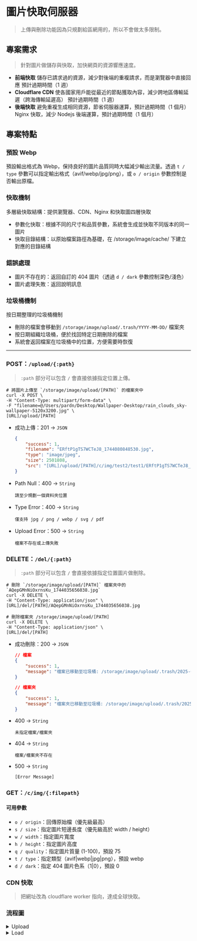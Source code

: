 # 圖片快取伺服器

> 上傳與刪除功能因為只規劃給區網用的，所以不會做太多限制。

## 專案需求

> 針對圖片做儲存與快取，加快網頁的資源響應速度。

- **前端快取**
    儲存已請求過的資源，減少對後端的重複請求，而是瀏覽器中直接回應
    預計過期時間（1 週）
- **Cloudflare CDN**
    使各國家用戶能從最近的節點獲取內容，減少跨地區傳輸延遲（跨海傳輸延遲高）
    預計過期時間（1 週）
- **後端快取**
    避免重複生成相同資源，節省伺服器運算，預計過期時間（1 個月）
    Nginx 快取，減少 Nodejs 後端運算，預計過期時間（1 個月）

## 專案特點

### 預設 Webp

預設輸出格式為 Webp，保持良好的圖片品質同時大幅減少輸出流量。透過 `t / type` 參數可以指定輸出格式（avif/webp/jpg/png），或 `o / origin` 參數控制是否輸出原檔。

### 快取機制

多層級快取結構：提供瀏覽器、CDN、Nginx 和快取圖四層快取
- 參數化快取：根據不同的尺寸和品質參數，系統會生成並快取不同版本的同一圖片
- 快取目錄結構：以原始檔案路徑為基礎，在 /storage/image/cache/ 下建立對應的目錄結構

### 錯誤處理

- 圖片不存在的：返回自訂的 404 圖片（透過 `d / dark` 參數控制深色/淺色）
- 圖片處理失敗：返回說明訊息

### 垃圾桶機制

按日期整理的垃圾桶機制

- 刪除的檔案會移動到 `/storage/image/upload/.trash/YYYY-MM-DD/` 檔案夾
- 按日期組織垃圾桶，便於找回特定日期刪除的檔案
- 系統會返回檔案在垃圾桶中的位置，方便需要時恢復

***

### POST：`/upload/{:path}` 

> `:path` 部分可以包含 `/` 會直接依據指定位置上傳。

```Shell
# 將圖片上傳至 `/storage/image/upload/[PATH]` 的檔案夾中
curl -X POST \
-H "Content-Type: multipart/form-data" \
-F "filename=@/Users/pardn/Desktop/Wallpaper-Desktop/rain_clouds_sky-wallpaper-5120x3200.jpg" \
[URL]/upload/[PATH]
```
- 成功上傳：201 -> `JSON`
    ```Json
    {
        "success": 1,
        "filename": "ERftP1gTS7WCTeJ8_1744080848530.jpg",
        "type": "image/jpeg",
        "size": 2501808,
        "src": "[URL]/upload/[PATH]/c/img/test2/test1/ERftP1gTS7WCTeJ8_1744080848530.jpg"
    }
    ```
- Path Null：400 -> `String`
    ```
    請至少規劃一個資料夾位置
    ```
- Type Error：400 -> `String`
    ```
    僅支持 jpg / png / webp / svg / pdf
    ```
- Upload Error：500 -> `String`
    ```
    檔案不存在或上傳失敗
    ```

### DELETE：`/del/{:path}` 

> `:path` 部分可以包含 `/` 會直接依據指定位置圖片做刪除。

```Shell
# 刪除 `/storage/image/upload/[PATH]` 檔案夾中的 `AQepGMnNiOxrnsKu_1744035656038.jpg`
curl -X DELETE \
-H "Content-Type: application/json" \
[URL]/del/[PATH]/AQepGMnNiOxrnsKu_1744035656038.jpg

# 刪除檔案夾 /storage/image/upload/[PATH]
curl -X DELETE \
-H "Content-Type: application/json" \
[URL]/del/[PATH]
```
- 成功刪除：200 -> `JSON`
    ```Json
    // 檔案
    {
        "success": 1,
        "message": "檔案已移動至垃圾桶: /storage/image/upload/.trash/2025-04-08/[PATH]/AQepGMnNiOxrnsKu_1744035656038.jpg"
    }

    // 檔案夾
    {
        "success": 1,
        "message": "檔案夾已移動至垃圾桶: /storage/image/upload/.trash/2025-04-08/[PATH]"
    }
    ```
- 400 -> `String`
    ```
    未指定檔案/檔案夾
    ```
- 404 -> `String`
    ```
    檔案/檔案夾不存在
    ```
- 500 -> `String`
    ```
    [Error Message]
    ```

### GET：`/c/img/{:filepath}`

#### 可用參數
- `o / origin`：回傳原始檔（優先級最高）
- `s / size`：指定圖片短邊長度（優先級高於 width / height）
- `w / width`：指定圖片寬度
- `h / height`：指定圖片高度
- `q / quality`：指定圖片質量 (1-100)，預設 75
- `t / type`：指定類型（avif|webp|jpg|png），預設 webp
- `d / dark`：指定 404 圖片色系（1|0），預設 0

### CDN 快取

> 把網址改為 cloudflare worker 指向，達成全球快取。

### 流程圖

<details>
<summary>Upload</summary>

```mermaid
flowchart TD
    A["客戶端"] -- GET --> S{"瀏覽器快取是否存在<br>（7 天）"}
    S -- 是 --> A
    S -- 否 --> B{"請求來源"}
    B -- "Image Server" --> C["Nginx 代理"]
    B -- Cloudflare Worker --> D["CDN 節點"]
    C -- 檢查 Nginx 快取 --> E{"Nginx 快取是否存在<br>（30 天）"}
    E -- 是 --> F["返回 Nginx 快取"]
    E -- 否 --> G["轉發到圖片處理服務"]
    D -- 檢查 Cloudflare 快取 --> H{"Cloudflare 快取是否存在<br>（7 天）"}
    H -- 是 --> I["返回 Cloudflare 快取"]
    H -- 否 --> C
    G --> K{"檢查本地快取檔案<br>是否存在<br>（30 天）"}
    K -- 是 --> L["返回本地快取檔案"]
    K -- 否 --> M{"檢查參數"}
    M -- "origin=1" --> N["返回原始圖片"]
    M -- 生成快取檔案<br>預設長邊最大 1024 px --> P["處理圖片並轉換為 WebP"]
    P --> Q["儲存為本地快取檔案"]
    Q --> R["返回本地快取檔案"]
    F --> T["設置 HTTP 快取 Header"]
    I --> T
    L --> T
    N --> T
    R --> T
    T --> A
```

</details>

<details>
<summary>Load</summary>

```mermaid
flowchart TD
    A[客戶端] -->|POST| B[上傳服務]
    B -->|接收請求| C{檢查客戶端 IP}
    C -->|IP 非允許| D[返回權限錯誤]
    C -->|IP 通過| E{檢查路徑參數}
    E -->|路徑無效| F[返回錯誤]
    E -->|路徑有效| G[創建資料夾]
    G --> H[生成隨機檔名]
    H --> I{檢查檔案類型}
    I -->|不支援的類型| J[返回錯誤]
    I -->|支援的類型| K[保存檔案]
    K --> L[返回成功回應]
    L --> M[包含快取連結和 CDN 連結]
    M --> A
    D --> A
    F --> A
    J --> A
```

</details>
